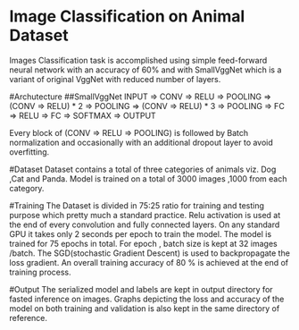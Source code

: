 # Image Classification on Animal Dataset
Images Classification task is accomplished using simple feed-forward neural network with an accuracy of 60% and with SmallVggNet which is a variant of original VggNet with reduced number of layers.

#Archutecture
##SmallVggNet
INPUT => CONV => RELU => POOLING => (CONV => RELU) * 2 => POOLING => (CONV => RELU) * 3 => POOLING => FC => RELU => FC => SOFTMAX => OUTPUT

Every block of (CONV => RELU => POOLING) is followed by Batch normalization and occasionally with an additional dropout layer to avoid overfitting.

#Dataset
Dataset contains a total of three categories of animals viz. Dog ,Cat and Panda. Model is trained on
a total of 3000 images ,1000 from each category.

#Training
The Dataset is divided in 75:25 ratio for training and testing purpose which pretty much a standard practice. Relu activation is used at the end of every convolution and fully connected layers. On any standard GPU it takes only 2 seconds per epoch to train the model. The model is trained for 75 epochs in total. For epoch , batch size is kept at 32 images /batch. The SGD(stochastic Gradient Descent) is used to backpropagate the loss gradient. An overall training accuracy of 80 % is achieved at the end of training process.

#Output
The serialized model and labels are kept in output directory for fasted inference on images. Graphs depicting the loss and accuracy of the model on both training and validation is also kept in the same directory of reference.  
